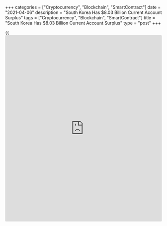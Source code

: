 +++
categories = ["Cryptocurrency", "Blockchain", "SmartContract"]
date = "2021-04-06"
description = "South Korea Has $8.03 Billion Current Account Surplus"
tags = ["Cryptocurrency", "Blockchain", "SmartContract"]
title = "South Korea Has $8.03 Billion Current Account Surplus"
type = "post"
+++

{{<iframe id="large-banner" src="https://www.bounty.group/#slide=16.0" width="100%" height="600" scrolling="no" style="border: 0px solid rgb(216, 221, 230); border-radius: 3px;">}}

South Korea posted a current account surplus of $8.03 billion in
February, the Bank of Korea said on Wednesday - roughly in line with
expectations and up from $7.06 billion in February.

The goods account surplus narrowed to $6.05 billion, compared to $6.60
billion in February 2020.

The services account saw a $0.13 billion surplus, up from the $1.44
billion deficit a year earlier, owing to an improvement in the transport
account.

The primary income account surplus increased from $1.22 billion last
year to $2.12 billion in February 2021, in line with an increase in the
income on equity.

The secondary income account had a $0.26 billion deficit.

In the financial account, net assets increased by $7.43 billion in
February 2021.

Direct investment assets increased by $3.33 billion and direct
investment liabilities decreased by $0.13 billion.

There was a $9.38 billion increase in portfolio investment assets during
the month, and a $7.02 billion increase in portfolio investment
liabilities.

Financial derivatives posted a net decrease of $1.00 billion.

In [terms](https://www.fintechee.com/terms/) of other investments, there was an increase of $0.79 billion in
assets and an increase of $0.41 billion in liabilities.

Reserve assets increased by $2.24 billion.

For comments and feedback [contact](https://www.playgroundfx.com/contact/): editorial@rtt[news](https://www.letsplayfx.com/blog/forex-news-website/).com

[Economic News][1]

 **What parts of the world are seeing the best (and worst) economic
performances lately? Click[here][2] to check out our [Econ Scorecard][2]
and find out! See up-to-the-moment [ranking](https://www.playgroundfx.com/blog/crypto-exchange-ranking/)s for the best and worst
performers in [GDP][3], [unemployment rate][4], [inflation][5] and much
more.**

   1. www.rtt[news](https://www.letsplayfx.com/blog/forex-news-website/).com/Content/EconomicNews.aspx
   2. www.rtt[news](https://www.letsplayfx.com/blog/forex-news-website/).com/economic-scorecard/world-rank/industrial-production/highest-performance.aspx
   3. www.rtt[news](https://www.letsplayfx.com/blog/forex-news-website/).com/economic-scorecard/world-rank/GDP/highest-performance.aspx
   4. www.rtt[news](https://www.letsplayfx.com/blog/forex-news-website/).com/economic-scorecard/world-rank/unemployment-rate/lowest-performance.aspx
   5. www.rtt[news](https://www.letsplayfx.com/blog/forex-news-website/).com/economic-scorecard/world-rank/CPI/highest-performance.aspx